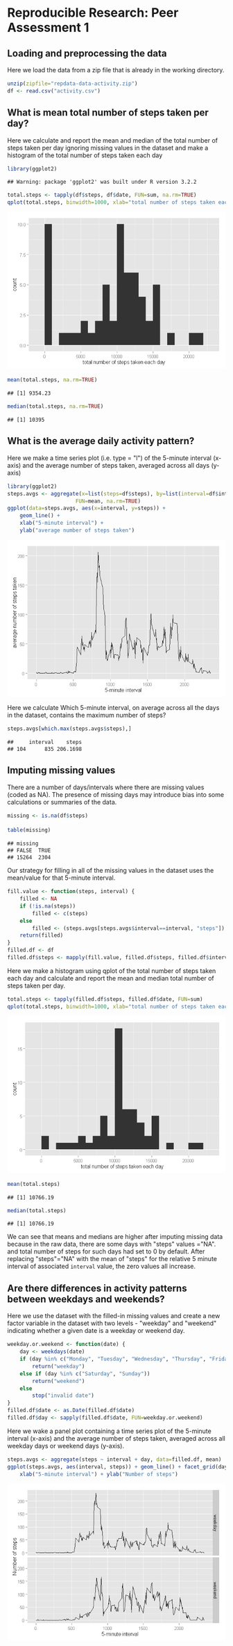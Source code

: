 # Reproducible Research: Peer Assessment 1

## Loading and preprocessing the data

Here we load the data from a zip file that is already in the working directory.


```r
unzip(zipfile="repdata-data-activity.zip")
df <- read.csv("activity.csv")
```

## What is mean total number of steps taken per day?

Here we calculate and report the mean and median of the total number of steps taken per day ignoring missing values in the dataset and make a histogram of the total number of steps taken each day


```r
library(ggplot2)
```

```
## Warning: package 'ggplot2' was built under R version 3.2.2
```

```r
total.steps <- tapply(df$steps, df$date, FUN=sum, na.rm=TRUE)
qplot(total.steps, binwidth=1000, xlab="total number of steps taken each day")
```

![](PA1_template_files/figure-html/unnamed-chunk-2-1.png) 

```r
mean(total.steps, na.rm=TRUE)
```

```
## [1] 9354.23
```

```r
median(total.steps, na.rm=TRUE)
```

```
## [1] 10395
```

## What is the average daily activity pattern?

Here we make a time series plot (i.e. type = "l") of the 5-minute interval (x-axis) and the average number of steps taken, averaged across all days (y-axis)



```r
library(ggplot2)
steps.avgs <- aggregate(x=list(steps=df$steps), by=list(interval=df$interval),
                      FUN=mean, na.rm=TRUE)
ggplot(data=steps.avgs, aes(x=interval, y=steps)) +
    geom_line() +
    xlab("5-minute interval") +
    ylab("average number of steps taken")
```

![](PA1_template_files/figure-html/unnamed-chunk-3-1.png) 

Here we calculate Which 5-minute interval, on average across all the days in the dataset, contains the maximum number of steps?


```r
steps.avgs[which.max(steps.avgs$steps),]
```

```
##     interval    steps
## 104      835 206.1698
```

## Imputing missing values

There are a number of days/intervals where there are missing values (coded as NA). The presence of missing days may introduce bias into some calculations or summaries of the data.


```r
missing <- is.na(df$steps)

table(missing)
```

```
## missing
## FALSE  TRUE 
## 15264  2304
```

Our strategy for filling in all of the missing values in the dataset uses the mean/value for that 5-minute interval.


```r
fill.value <- function(steps, interval) {
    filled <- NA
    if (!is.na(steps))
        filled <- c(steps)
    else
        filled <- (steps.avgs[steps.avgs$interval==interval, "steps"])
    return(filled)
}
filled.df <- df
filled.df$steps <- mapply(fill.value, filled.df$steps, filled.df$interval)
```
Here we make a histogram using qplot of the total number of steps taken each day and calculate and report the mean and median total number of steps taken per day.


```r
total.steps <- tapply(filled.df$steps, filled.df$date, FUN=sum)
qplot(total.steps, binwidth=1000, xlab="total number of steps taken each day")
```

![](PA1_template_files/figure-html/unnamed-chunk-6-1.png) 

```r
mean(total.steps)
```

```
## [1] 10766.19
```

```r
median(total.steps)
```

```
## [1] 10766.19
```

We can see that means and medians are higher after imputing missing data because in the raw data, there are some days with "steps" values ="NA". and total number of steps for such days had set to 0 by default. After replacing  "steps"="NA" with the mean of "steps" for the relative 5 minute interval
of associated `interval` value, the zero values all increase.

## Are there differences in activity patterns between weekdays and weekends?

Here we use the dataset with the filled-in missing values and create a new factor variable in the dataset with two levels - "weekday" and "weekend" indicating whether a given date is a weekday or weekend day.


```r
weekday.or.weekend <- function(date) {
    day <- weekdays(date)
    if (day %in% c("Monday", "Tuesday", "Wednesday", "Thursday", "Friday"))
        return("weekday")
    else if (day %in% c("Saturday", "Sunday"))
        return("weekend")
    else
        stop("invalid date")
}
filled.df$date <- as.Date(filled.df$date)
filled.df$day <- sapply(filled.df$date, FUN=weekday.or.weekend)
```
Here we wake a panel plot containing a time series plot of the 5-minute interval (x-axis) and the average number of steps taken, averaged across all weekday days or weekend days (y-axis).

```r
steps.avgs <- aggregate(steps ~ interval + day, data=filled.df, mean)
ggplot(steps.avgs, aes(interval, steps)) + geom_line() + facet_grid(day ~ .) +
    xlab("5-minute interval") + ylab("Number of steps")
```

![](PA1_template_files/figure-html/unnamed-chunk-8-1.png) 
